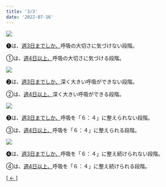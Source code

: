 ```yaml
---
title: '3/3'
date: '2022-07-16'
---
```

![](/images/a_01_.jpg)

➊は、[週3日までしか、]()呼吸の大切さに気づけない段階。

①は、[週4日以上、]()呼吸の大切さに気づける段階。

![](/images/a_02_.jpg)

➋は、[週3日までしか、]()深く大きい呼吸ができない段階。

②は、[週4日以上、]()深く大きい呼吸ができる段階。

![](/images/a_03_.jpg)

➌は、[週3日までしか、]()呼吸を「６：４」に整えられない段階。

③は、[週4日以上、]()呼吸を「６：４」に整えられる段階。

![](/images/a_04_.jpg)

➍は、[週3日までしか、]()呼吸を「６：４」に整え続けられない段階。

④は、[週4日以上、]()呼吸を「６：４」に整え続けられる段階。

[[ ← ]](/posts/00)
